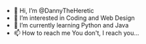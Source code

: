 - 👋 Hi, I’m @DannyTheHeretic
- 👀 I’m interested in Coding and Web Design
- 🌱 I’m currently learning Python and Java
- 📫 How to reach me You don't, I reach you...
